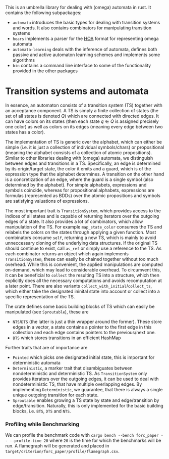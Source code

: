 This is an umbrella library for dealing with (omega) automata in rust. It contains the following subpackages:
- `automata` introduces the basic types for dealing with transition systems and words. It also contains combinators for manipulating transition systems
- `hoars` implements a parser for the [HOA](https://adl.github.io/hoaf/) format for representing omega automata
- `automata-learning` deals with the inference of automata, defines both passive and active automaton learning schemes and implements some algorithms
- `bin` contains a command line interface to some of the functionality provided in the other packages

# Transition systems and automata
In essence, an automaton consists of a transition system (TS) together with an acceptance component. A TS is simply a finite collection of states (the set of all states is denoted $Q$) which are connected with directed edges. It can have colors on its states (then each state $q \in Q$ is assigned precisely one color) as well as colors on its edges (meaning every edge between two states has a color).

The implementation of TS is generic over the alphabet, which can either be simple (i.e. it is just a collection of individual symbols/chars) or propositional (meaning the alphabet consists of a collection of atomic propositions). Similar to other libraries dealing with (omega) automata, we distinguish between edges and transitions in a TS. Specifically, an edge is determined by its origin/target state, the color it emits and a guard, which is of the expression type that the alphabet determines. A transition on the other hand is a concretization of an edge, where the guard is a single symbol (also determined by the alphabet). For simple alphabets, expressions and symbols coincide, whereas for propositional alphabets, expressions are formulas (represented as BDDs) over the atomic propositions and symbols are satisfying valuations of expressions.

The most important trait is `TransitionSystem`, which provides access to the indices of all states and is capable of returning iterators over the outgoing edges of a state. It also provides a lot of combinators, which allow manipulation of the TS. For example `map_state_color` consumes the TS and relabels the colors on the states through applying a given function. Most combinators consume `self`, returning a new TS, which is mainly to avoid unneccessary cloning of the underlying data structures. If the original TS should continue to exist, call `as_ref` or simply use a reference to the TS.
As each combinator returns an object which again implements `TransitionSystem`, these can easily be chained together without too much overhead. While this is convenient, the applied manipulations are computed on-demand, which may lead to considerable overhead. To circumvent this, it can be beneficial to `collect` the resulting TS into a structure, which then explicitly does all the necessary computations and avoids recomputation at a later point. There are also variants `collect_with_initial`/`collect_ts`, which either take the designated ininital state into account or collect into a specific representation of the TS.

The crate defines some basic building blocks of TS which can easily be manipulated (see `Sproutable`), these are
- `NTS`/`DTS` (the latter is just a thin wrapper around the former). These store edges in a vector, a state contains a pointer to the first edge in this collection and each edge contains pointers to the previous/next one.
- `BTS` which stores transitions in an efficient HashMap

Further traits that are of importance are
- `Pointed` which picks one designated initial state, this is important for deterministic automata
- `Deterministic`, a marker trait that disambiguates between nondeterministic and deterministic TS. As `TransitionSystem` only provides iterators over the outgoing edges, it can be used to deal with nondeterministic TS, that have multiple overlapping edges. By implementing `Deterministic`, we guarantee, that there is always a single unique outgoing transition for each state.
- `Sproutable` enables growing a TS state by state and edge/transition by edge/transition. Naturally, this is only implemented for the basic building blocks, i.e. `BTS`, `DTS` and `NTS`.

### Profiling while Benchmarking
We can profile the benchmark code with `cargo bench --bench forc_paper -- --profile-time 20` where `20` is the time for which the benchmarks will be run. A flamegraph will be generated and placed in `target/criterion/forc_paper/profile/flamegraph.csv`.
